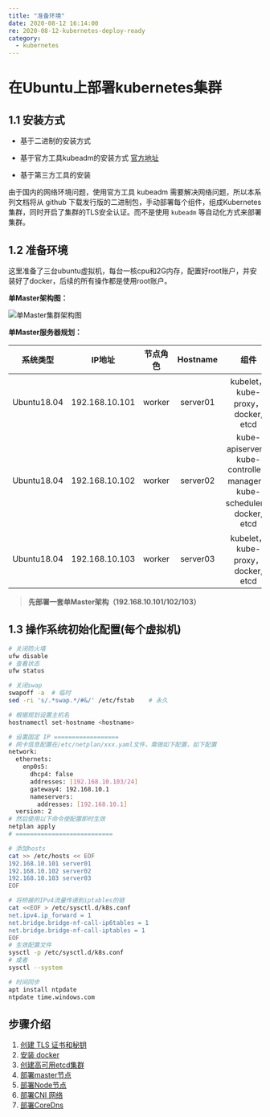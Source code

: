 ```yaml
---
title: "准备环境"
date: 2020-08-12 16:14:00
re: 2020-08-12-kubernetes-deploy-ready
category:
  - kubernetes
---
```


# 在Ubuntu上部署kubernetes集群


## 1.1 安装方式

- 基于二进制的安装方式

- 基于官方工具kubeadm的安装方式 [官方地址](https://kubernetes.io/docs/reference/setup-tools/kubeadm/kubeadm/)

- 基于第三方工具的安装

由于国内的网络环境问题，使用官方工具 kubeadm 需要解决网络问题，所以本系列文档将从 github 下载发行版的二进制包，手动部署每个组件，组成Kubernetes集群，同时开启了集群的TLS安全认证。而不是使用 `kubeadm` 等自动化方式来部署集群。



## 1.2 准备环境

这里准备了三台ubuntu虚拟机，每台一核cpu和2G内存，配置好root账户，并安装好了docker，后续的所有操作都是使用root账户。

**单Master架构图：**

<img src="https://media.zenghr.cn/blog/img/单 Master 集群架构图.jpg" alt="单Master集群架构图" />

**单Master服务器规划：**

|  系统类型   |     IP地址     | 节点角色 | Hostname |                             组件                             |
| :---------: | :------------: | :------: | :------: | :----------------------------------------------------------: |
| Ubuntu18.04 | 192.168.10.101 |  worker  | server01 |              kubelet，kube-proxy，docker,  etcd              |
| Ubuntu18.04 | 192.168.10.102 |  worker  | server02 | kube-apiserver，kube-controller-manager，kube-scheduler，docker, etcd |
| Ubuntu18.04 | 192.168.10.103 |  worker  | server03 |              kubelet，kube-proxy，docker,  etcd              |

> **先部署一套单Master架构（192.168.10.101/102/103）**



## 1.3 操作系统初始化配置(每个虚拟机)

```bash
# 关闭防火墙
ufw disable
# 查看状态
ufw status

# 关闭swap
swapoff -a  # 临时
sed -ri 's/.*swap.*/#&/' /etc/fstab    # 永久

# 根据规划设置主机名
hostnamectl set-hostname <hostname>

# 设置固定 IP ==================
# 网卡信息配置在/etc/netplan/xxx.yaml文件，需做如下配置，如下配置
network:
  ethernets:
    enp0s5:
      dhcp4: false
      addresses: [192.168.10.103/24]
      gateway4: 192.168.10.1
      nameservers:
        addresses: [192.168.10.1]
  version: 2
# 然后使用以下命令使配置即时生效
netplan apply
# ===========================

# 添加hosts
cat >> /etc/hosts << EOF
192.168.10.101 server01
192.168.10.102 server02
192.168.10.103 server03
EOF

# 将桥接的IPv4流量传递到iptables的链
cat <<EOF > /etc/sysctl.d/k8s.conf
net.ipv4.ip_forward = 1
net.bridge.bridge-nf-call-ip6tables = 1
net.bridge.bridge-nf-call-iptables = 1
EOF
# 生效配置文件
sysctl -p /etc/sysctl.d/k8s.conf
# 或者
sysctl --system

# 时间同步
apt install ntpdate
ntpdate time.windows.com
```



## 步骤介绍

1. [创建 TLS 证书和秘钥](/passages/2020-08-12-kubernetes-generate-tls.html)
2. [安装 docker](/passages/2020-02-24-docker-install)
3. [创建高可用etcd集群](/passages/2020-08-12-kubernetes-deploy-etcd)
4. [部署master节点](/passages/2020-08-12-kubernetes-deploy-master)
5. [部署Node节点](/passages/2020-08-13-kubernetes-deploy-worker)
6. [部署CNI 网络](/passages/2020-08-13-kubernetes-deploy-cni)
7. [部署CoreDns](/passages/2020-08-13-kubernetes-deploy-dns)

